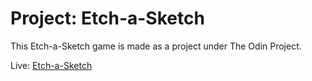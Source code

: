 # Project: Etch-a-Sketch
This Etch-a-Sketch game is made as a project under The Odin Project. 

Live: [Etch-a-Sketch](https://heimesh.github.io/etchAsketch/)
